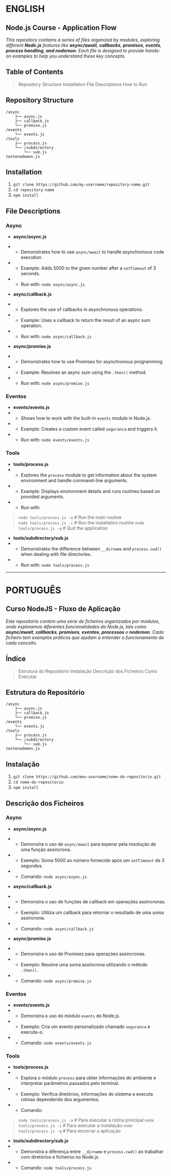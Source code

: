 
# ENGLISH

## Node.js Course - Application Flow

*This repository contains a series of files organized by modules, exploring different **Node.js** features like **async/await**, **callbacks**, **promises**, **events**, **process handling**, **and nodemon**. Each file is designed to provide hands-on examples to help you understand these key concepts.*

## Table of Contents

> Repository Structure
> Installation
> File Descriptions
> How to Run

## Repository Structure

```
/async
    ├── async.js
    ├── callback.js
    └── promise.js
/events
    └── events.js
/tools
    ├── process.js
    └── /subdirectory
        └── sub.js
testenodemon.js
```

## Installation

1. ``git clone https://github.com/my-username/repository-name.git``
2. ``cd repository-name``
3. ``npm install``

## File Descriptions

### Async

- **async/async.js**
- - Demonstrates how to use `async/await` to handle asynchronous code execution.
- - Example: Adds 5000 to the given number after a `setTimeout` of 3 seconds.
- - Run with: ``node async/async.js``

- **async/callback.js**
- - Explores the use of callbacks in asynchronous operations.
- - Example: Uses a callback to return the result of an async sum operation.
- - Run with: ``node async/callback.js``

- **async/promise.js**
- - Demonstrates how to use Promises for asynchronous programming.
- - Example: Resolves an async sum using the `.then()` method.
- - Run with: ``node async/promise.js``

### Eventos 

- **events/events.js**
- - Shows how to work with the built-in `events` module in Node.js.
- - Example: Creates a custom event called `seguranca` and triggers it.
- - Run with: ``node events/events.js``

### Tools

- **tools/process.js**
- - Explores the `process` module to get information about the system environment and handle command-line arguments.
- - Example: Displays environment details and runs routines based on provided arguments.
- - Run with: 
> ``node tools/process.js -a``    # Run the main routine  
> ``node tools/process.js -i``    # Run the installation routine 
> ``node tools/process.js -q``    # Quit the application  

- **tools/subdirectory/sub.js**
- - Demonstrates the difference between `__dirname` and `process.cwd()` when dealing with file directories.
- - Run with: ``node tools/process.js``  

___________________________________________________________

# PORTUGUÊS

## Curso NodeJS - Fluxo de Aplicação

*Este repositório contém uma série de ficheiros organizados por módulos, onde exploramos diferentes funcionalidades do Node.js, tais como **async/await**, **callbacks**, **promises**, **eventos**, **processos** e **nodemon**. Cada ficheiro tem exemplos práticos que ajudam a entender o funcionamento de cada conceito.*

## Índice

> Estrutura do Repositório
> Instalação
> Descrição dos Ficheiros
> Como Executar

## Estrutura do Repositório

```
/async
    ├── async.js
    ├── callback.js
    └── promise.js
/events
    └── events.js
/tools
    ├── process.js
    └── /subdirectory
        └── sub.js
testenodemon.js
```

## Instalação

1. ``git clone https://github.com/meu-username/nome-do-repositorio.git``
2. ``cd nome-do-repositorio``
3. ``npm install``

## Descrição dos Ficheiros

### Async

- **async/async.js**
- - Demonstra o uso de `async/await` para esperar pela resolução de uma função assíncrona.
- - Exemplo: Soma 5000 ao número fornecido após um `setTimeout` de 3 segundos.
- - Comando: ``node async/async.js``

- **async/callback.js**
- - Demonstra o uso de funções de callback em operações assíncronas.
- - Exemplo: Utiliza um callback para retornar o resultado de uma soma assíncrona.
- - Comando: ``node async/callback.js``

- **async/promise.js**
- - Demonstra o uso de Promises para operações assíncronas.
- - Exemplo: Resolve uma soma assíncrona utilizando o método `.then()`.
- - Comando: ``node async/promise.js``

### Eventos 

- **events/events.js**
- - Demonstra o uso do módulo `events` do Node.js.
- - Exemplo: Cria um evento personalizado chamado `seguranca` e executa-o.
- - Comando: ``node events/events.js``

### Tools

- **tools/process.js**
- - Explora o módulo `process` para obter informações do ambiente e interpretar parâmetros passados pelo terminal.
- - Exemplo: Verifica diretórios, informações do sistema e executa rotinas dependendo dos argumentos.
- - Comando: 
> ``node tools/process.js -a``    # Para executar a rotina principal
> ``node tools/process.js -i``    # Para executar a instalação
> ``node tools/process.js -q``    # Para encerrar a aplicação

- **tools/subdirectory/sub.js**
- - Demonstra a diferença entre `__dirname` e `process.cwd()` ao trabalhar com diretórios e ficheiros no Node.js.
- - Comando: ``node tools/process.js``  












